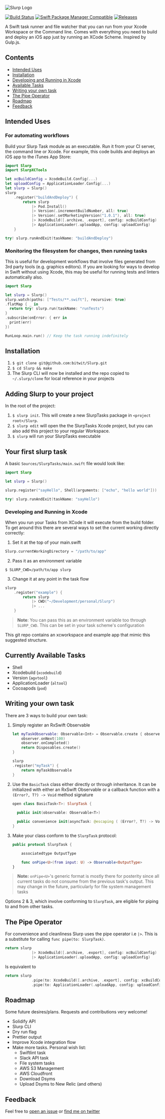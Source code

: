 ![Slurp Logo](https://raw.githubusercontent.com/bitwit/Slurp/master/slurp-logo.jpg)

[![Build Status](https://www.bitrise.io/app/000a61c8091db1a1/status.svg?token=HJjORiUavGh7lyVYVx794g&branch=master)](https://www.bitrise.io/app/000a61c8091db1a1)
[![Swift Package Manager Compatible](https://img.shields.io/badge/spm-compatible-brightgreen.svg?style=flat)](https://swift.org/package-manager)
[![Releases](https://img.shields.io/github/tag/bitwit/slurp.svg)](https://github.com/bitwit/Slurp/releases)


A Swift task runner and file watcher that you can run from your Xcode Workspace or the Command line. Comes with everything you need to build and deploy an iOS app just by running an XCode Scheme. 
Inspired by Gulp.js. 

## Contents
- [Intended Uses](#intended-uses)
- [Installation](#installation)
- [Developing and Running in Xcode](#developing-and-running-in-xcode)
- [Available Tasks](#currently-available-tasks)
- [Writing your own task](#writing-your-own-task)
- [The Pipe Operator](#the-pipe-operator)
- [Roadmap](#roadmap)
- [Feedback](#feedback)

## Intended Uses

### For automating workflows
Build your Slurp Task module as an executable. Run it from your CI server, the command line or Xcode. For example, this code builds and deploys an iOS app to the iTunes App Store:

```swift
import Slurp
import SlurpXCTools

let xcBuildConfig = XcodeBuild.Config(...)
let uploadConfig = ApplicationLoader.Config(...)
let slurp = Slurp()
slurp
    .register("buildAndDeploy") {
        return slurp
            |> Pod.Install()
            |> Version(.incrementBuildNumber, all: true)
            |> Version(.setMarketingVersion("1.0.1"), all: true)
            |> XcodeBuild([.archive, .export], config: xcBuildConfig)
            |> ApplicationLoader(.uploadApp, config: uploadConfig)
    }

try! slurp.runAndExit(taskName: "buildAndDeploy")

```

### Monitoring the filesystem for changes, then running tasks
This is useful for development workflows that involve files generated from 3rd party tools (e.g. graphics editors). If you are looking for ways to develop in Swift without using Xcode, this may be useful for running tests and linters automatically also. 

```swift
import Slurp

let slurp = Slurp()
slurp.watch(paths: ["Tests/**.swift"], recursive: true)
.flatMap { _ in
  return try! slurp.run(taskName: "runTests")
}
.subscribe(onError: { err in
  print(err)
})

RunLoop.main.run() // Keep the task running indefinitely
```

## Installation

1. `$ git clone git@github.com:bitwit/Slurp.git`
2. `$ cd Slurp && make`
3. The Slurp CLI will now be installed and the repo copied to `~/.slurp/clone` for local reference in your projects

## Adding Slurp to your project
In the root of the project:
1. `$ slurp init`. This will create a new SlurpTasks package in `<project root>/Slurp`.
2. `$ slurp edit` will open the the SlurpTasks Xcode project, but you can also add this project to your regular Workspace.
3. `$ slurp` will run your SlurpTasks executable

## Your first slurp task

A basic `Sources/SlurpTasks/main.swift` file would look like:

```swift
import Slurp

let slurp = Slurp()

slurp.register("sayHello", Shell(arguments: ["echo", "hello world"]))

try! slurp.runAndExit(taskName: "sayHello")
```

### Developing and Running in Xcode

When you run your Tasks from XCode it will execute from the build folder. To get around this there are several ways to set the current working directly correctly:

1. Set it at the top of your main.swift

```swift
Slurp.currentWorkingDirectory = "/path/to/app"
```
2. Pass it as an environment variable

`$ SLURP_CWD=/path/to/app slurp`

3. Change it at any point in the task flow
```swift
slurp
    .register("example") {
        return slurp
            |> CWD("~/Development/personal/Slurp")
            |> ...
    }
```

> **Note**: You can pass this as an environment variable too through `SLURP_CWD`. This can be set in your task scheme's configuration

This git repo contains an xcworkspace and example app that mimic this suggested structure.

## Currently Available Tasks
- Shell
- Xcodebuild (`xcodebuild`)
- Version (`agvtool`)
- ApplicationLoader (`altool`)
- Cocoapods (`pod`)

## Writing your own task
There are 3 ways to build your own task:

1. Simply register an RxSwift Observable

    ```swift
    let myTaskObservable: Observable<Int> = Observable.create { observer in
    	observer.onNext(100)
    	observer.onCompleted()
    	return Disposables.create()
    }
    
    slurp
    .register("myTask") {
        return myTaskObservable
    }
    ```

2. Use the `BasicTask` class either directly or through inheritance. It can be initialized with either an RxSwift Observable or a callback function with a `(Error?, T?) -> Void` method signature

    ```swift
    open class BasicTask<T>: SlurpTask {
  
      public init(observable: Observable<T>)
    
      public convenience init(asyncTask: @escaping ( (Error?, T?) -> Void ) -> Void) 
    }
    ```

3. Make your class conform to the `SlurpTask` protocol:

    ```swift
    public protocol SlurpTask {
   
        associatedtype OutputType
    
        func onPipe<U>(from input: U) -> Observable<OutputType>
    }
    ```
> **Note:** `onPipe<U>`'s generic format is mostly there for posterity since all current tasks do not consume from the previous task's output. This may change in the future, particularly for file system management tasks

Options 2 & 3, which involve conforming to `SlurpTask`, are eligible for piping to and from other tasks.

## The Pipe Operator
For convenience and cleanliness Slurp uses the pipe operator i.e `|>`. This is a substitute for calling `func pipe(to: SlurpTask)`. 

```swift
return slurp
            |> XcodeBuild([.archive, .export], config: xcBuildConfig)
            |> ApplicationLoader(.uploadApp, config: uploadConfig)
```
Is equivalent to

```swift
return slurp
            .pipe(to: XcodeBuild([.archive, .export], config: xcBuildConfig))
            .pipe(to: ApplicationLoader(.uploadApp, config: uploadConfig))
```

## Roadmap
Some future desires/plans. Requests and contributions very welcome!

- Solidify API
- Slurp CLI
- Dry run flag
- Prettier output
- Improve Xcode integration flow
- Make more tasks. Personal wish list:
	- Swiftlint task
	- Slack API task
	- File system tasks
	- AWS S3 Management
	- AWS Cloudfront
	- Download Dsyms
	- Upload Dsyms to New Relic (and others)

## Feedback
Feel free to [open an issue](https://github.com/bitwit/Slurp/issues/new) or [find me on twitter](http://www.twitter.com/kylnew)
